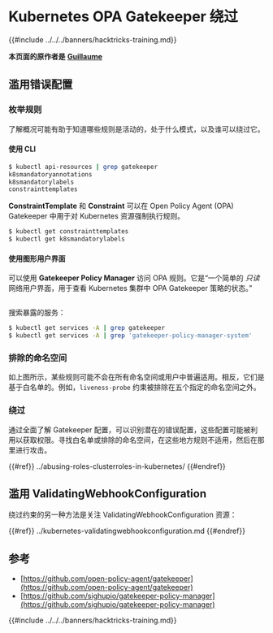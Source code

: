# Kubernetes OPA Gatekeeper 绕过

{{#include ../../../banners/hacktricks-training.md}}

**本页面的原作者是** [**Guillaume**](https://www.linkedin.com/in/guillaume-chapela-ab4b9a196)

## 滥用错误配置

### 枚举规则

了解概况可能有助于知道哪些规则是活动的，处于什么模式，以及谁可以绕过它。 

#### 使用 CLI
```bash
$ kubectl api-resources | grep gatekeeper
k8smandatoryannotations                                                             constraints.gatekeeper.sh/v1beta1                  false        K8sMandatoryAnnotations
k8smandatorylabels                                                                  constraints.gatekeeper.sh/v1beta1                  false        K8sMandatoryLabel
constrainttemplates                                                                 templates.gatekeeper.sh/v1                         false        ConstraintTemplate
```
**ConstraintTemplate** 和 **Constraint** 可以在 Open Policy Agent (OPA) Gatekeeper 中用于对 Kubernetes 资源强制执行规则。
```bash
$ kubectl get constrainttemplates
$ kubectl get k8smandatorylabels
```
#### 使用图形用户界面

可以使用 **Gatekeeper Policy Manager** 访问 OPA 规则。它是“一个简单的 _只读_ 网络用户界面，用于查看 Kubernetes 集群中 OPA Gatekeeper 策略的状态。”

<figure><img src="../../../images/05-constraints.png" alt=""><figcaption></figcaption></figure>

搜索暴露的服务：
```bash
$ kubectl get services -A | grep gatekeeper
$ kubectl get services -A | grep 'gatekeeper-policy-manager-system'
```
### 排除的命名空间

如上图所示，某些规则可能不会在所有命名空间或用户中普遍适用。相反，它们是基于白名单的。例如，`liveness-probe` 约束被排除在五个指定的命名空间之外。

### 绕过

通过全面了解 Gatekeeper 配置，可以识别潜在的错误配置，这些配置可能被利用以获取权限。寻找白名单或排除的命名空间，在这些地方规则不适用，然后在那里进行攻击。

{{#ref}}
../abusing-roles-clusterroles-in-kubernetes/
{{#endref}}

## 滥用 ValidatingWebhookConfiguration

绕过约束的另一种方法是关注 ValidatingWebhookConfiguration 资源：

{{#ref}}
../kubernetes-validatingwebhookconfiguration.md
{{#endref}}

## 参考

- [https://github.com/open-policy-agent/gatekeeper](https://github.com/open-policy-agent/gatekeeper)
- [https://github.com/sighupio/gatekeeper-policy-manager](https://github.com/sighupio/gatekeeper-policy-manager)

{{#include ../../../banners/hacktricks-training.md}}
